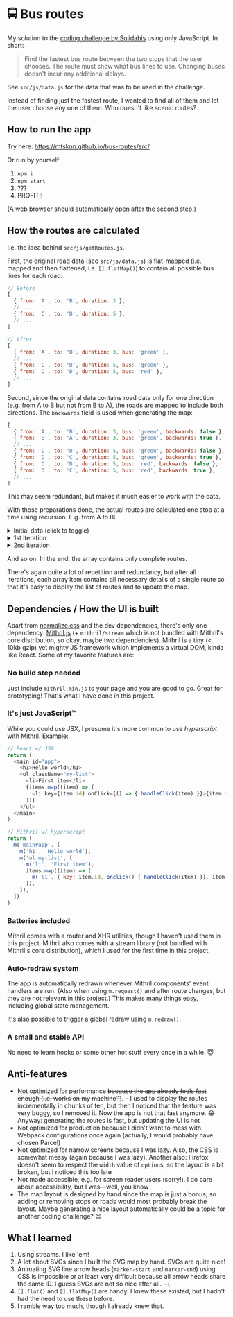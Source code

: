 # :oncoming_bus: Bus routes

My solution to the
[coding challenge by Solidabis](https://koodihaaste.solidabis.com/) using only
JavaScript. In short:

> Find the fastest bus route between the two stops that the user chooses. The
> route must show what bus lines to use. Changing buses doesn't incur any
> additional delays.

See `src/js/data.js` for the data that was to be used in the challenge.

Instead of finding just the fastest route, I wanted to find all of them and let
the user choose any one of them. Who doesn't like scenic routes?

## How to run the app

Try here: <https://mtsknn.github.io/bus-routes/src/>

Or run by yourself:

1. `npm i`
2. `npm start`
3. ???
4. PROFIT!!

(A web browser should automatically open after the second step.)

## How the routes are calculated

I.e. the idea behind `src/js/getRoutes.js`.

First, the original road data (see `src/js/data.js`) is flat-mapped (i.e. mapped
and then flattened, i.e. `[].flatMap()`) to contain all possible bus lines for
each road:

```js
// Before
[
  { from: 'A', to: 'B', duration: 3 },
  // ...
  { from: 'C', to: 'D', duration: 5 },
  // ...
]

// After
[
  { from: 'A', to: 'B', duration: 3, bus: 'green' },
  // ...
  { from: 'C', to: 'D', duration: 5, bus: 'green' },
  { from: 'C', to: 'D', duration: 5, bus: 'red' },
  // ...
]
```

Second, since the original data contains road data only for one direction (e.g.
from A to B but not from B to A), the roads are mapped to include both
directions. The `backwards` field is used when generating the map:

```js
[
  { from: 'A', to: 'B', duration: 3, bus: 'green', backwards: false },
  { from: 'B', to: 'A', duration: 3, bus: 'green', backwards: true },
  // ...
  { from: 'C', to: 'D', duration: 5, bus: 'green', backwards: false },
  { from: 'D', to: 'C', duration: 5, bus: 'green', backwards: true },
  { from: 'C', to: 'D', duration: 5, bus: 'red', backwards: false },
  { from: 'D', to: 'C', duration: 5, bus: 'red', backwards: true },
  // ...
]
```

This may seem redundant, but makes it much easier to work with the data.

With those preparations done, the actual routes are calculated one stop at a
time using recursion. E.g. from A to B:

<details>
  <summary>Initial data (click to toggle)</summary>

```js
{
  buses: [],
  busLines: 0,
  duration: 0,
  roads: [],
  stops: ['A'],
}
```

</details>

<details>
  <summary>1st iteration</summary>

```js
[
  {
    buses: ['green'],
    busLines: 1,
    duration: 3,
    roads: [
      { duration: 3, from: 'A', to: 'B', buses: 'green', backwards: false },
    ],
    stops: ['A', 'B'], // B is the destination → this route is complete
  },

  {
    buses: ['green'],
    busLines: 1,
    duration: 1,
    roads: [
      { duration: 1, from: 'A', to: 'D', buses: 'green', backwards: true },
    ],
    stops: ['A', 'D'],
  },

  {
    buses: ['green'],
    busLines: 1,
    duration: 1,
    roads: [
      { duration: 1, from: 'A', to: 'C', buses: 'green', backwards: false },
    ],
    stops: ['A', 'C'],
  },
]
```

</details>

<details>
  <summary>2nd iteration</summary>

```js
[
  {
    buses: ['green'],
    busLines: 1,
    duration: 3,
    roads: [
      { duration: 3, from: 'A', to: 'B', bus: 'green', backwards: false },
    ],
    stops: ['A', 'B'], // This route is (still) complete
  },

  {
    buses: ['green', 'green'],
    busLines: 1,
    duration: 3,
    roads: [
      { duration: 1, from: 'A', to: 'D', bus: 'green', backwards: true },
      { duration: 2, from: 'D', to: 'B', bus: 'green', backwards: true },
    ],
    stops: ['A', 'D', 'B'], // This route is complete
  },
  {
    buses: ['green', 'green'],
    busLines: 1,
    duration: 6,
    roads: [
      { duration: 1, from: 'A', to: 'D', bus: 'green', backwards: true },
      { duration: 5, from: 'D', to: 'C', bus: 'green', backwards: true },
    ],
    stops: ['A', 'D', 'C'],
  },
  {
    buses: ['green', 'red'],
    busLines: 2,
    duration: 6,
    roads: [
      { duration: 1, from: 'A', to: 'D', bus: 'green', backwards: true },
      { duration: 5, from: 'D', to: 'C', bus: 'red', backwards: true },
    ],
    stops: ['A', 'D', 'C'],
  },
  {
    buses: ['green', 'blue'],
    busLines: 2,
    duration: 4,
    roads: [
      { duration: 1, from: 'A', to: 'D', bus: 'green', backwards: true },
      { duration: 3, from: 'D', to: 'E', bus: 'blue', backwards: true },
    ],
    stops: ['A', 'D', 'E'],
  },
  {
    buses: ['green', 'green'],
    busLines: 1,
    duration: 4,
    roads: [
      { duration: 1, from: 'A', to: 'D', bus: 'green', backwards: true },
      { duration: 3, from: 'D', to: 'E', bus: 'green', backwards: true },
    ],
    stops: ['A', 'D', 'E'],
  },
  {
    buses: ['green', 'red'],
    busLines: 2,
    duration: 7,
    roads: [
      { duration: 1, from: 'A', to: 'D', bus: 'green', backwards: true },
      { duration: 6, from: 'D', to: 'R', bus: 'red', backwards: false },
    ],
    stops: ['A', 'D', 'R'],
  },

  // Similarly, routes starting with stops A and C (abbreviated for brevity)
  { stops: ['A', 'C', 'D'], buses: ['green', 'green'] },
  { stops: ['A', 'C', 'D'], buses: ['green', 'red'] },
  { stops: ['A', 'C', 'E'], buses: ['green', 'green'] },
]
```

</details>

And so on. In the end, the array contains only complete routes.

There's again quite a lot of repetition and redundancy, but after all
iterations, each array item contains all necessary details of a single route so
that it's easy to display the list of routes and to update the map.

## Dependencies / How the UI is built

Apart from [normalize.css](https://github.com/necolas/normalize.css) and the dev
dependencies, there's only one dependency: [Mithril.js](https://mithril.js.org/)
(+ `mithril/stream` which is not bundled with Mithril's core distribution, so
okay, maybe two dependencies). Mithril is a tiny (< 10kb gzip) yet mighty JS
framework which implements a virtual DOM, kinda like React. Some of my favorite
features are:

### No build step needed

Just include `mithril.min.js` to your page and you are good to go. Great for
prototyping! That's what I have done in this project.

### It's just JavaScript&trade;

While you could use JSX, I presume it's more common to use _hyperscript_ with
Mithril. Example:

```js
// React w/ JSX
return (
  <main id="app">
    <h1>Hello world</h1>
    <ul className="my-list">
      <li>First item</li>
      {items.map((item) => (
        <li key={item.id} onClick={() => { handleClick(item) }}>{item.text}</li>
      ))}
    </ul>
  </main>
)
```

```js
// Mithril w/ hyperscript
return (
  m('main#app', [
    m('h1', 'Hello world'),
    m('ul.my-list', [
      m('li', 'First item'),
      items.map((item) => (
        m('li', { key: item.id, onclick() { handleClick(item) }}, item.text)
      )),
    ]),
  ])
)
```

### Batteries included

Mithril comes with a router and XHR utilities, though I haven't used them in
this project. Mithril also comes with a stream library (not bundled with
Mithril's core distribution), which I used for the first time in this project.

### Auto-redraw system

The app is automatically redrawn whenever Mithril components' event handlers are
run. (Also when using `m.request()` and after route changes, but they are not
relevant in this project.) This makes many things easy, including global state
management.

It's also possible to trigger a global redraw using `m.redraw()`.

### A small and stable API

No need to learn hooks or some other hot stuff every once in a while. :innocent:

## Anti-features

- Not optimized for performance ~~because the app already feels fast enough
  (i.e. works on my machine&trade;)~~. &ndash; I used to display the routes
  incrementally in chunks of ten, but then I noticed that the feature was very
  buggy, so I removed it. Now the app is not that fast anymore. :joy: Anyway:
  generating the routes is fast, but updating the UI is not
- Not optimized for production because I didn't want to mess with Webpack
  configurations once again (actually, I would probably have chosen Parcel)
- Not optimized for narrow screens because I was lazy. Also, the CSS is somewhat
  messy (again because I was lazy). Another also: Firefox doesn't seem to
  respect the `width` value of `option`s, so the layout is a bit broken, but I
  noticed this too late
- Not made accessible, e.g. for screen reader users (sorry!). I do care about
  accessibility, but I was&mdash;well, you know
- The map layout is designed by hand since the map is just a bonus, so adding or
  removing stops or roads would most probably break the layout. Maybe generating
  a nice layout automatically could be a topic for another coding challenge?
  :wink:

## What I learned

1. Using streams. I like 'em!
2. A lot about SVGs since I built the SVG map by hand. SVGs are quite nice!
3. Animating SVG line arrow heads (`marker-start` and `marker-end`) using CSS is
   impossible or at least very difficult because all arrow heads share the same
   ID. I guess SVGs are not so nice after all. :-(
4. `[].flat()` and `[].flatMap()` are handy. I knew these existed, but I hadn't
   had the need to use these before.
5. I ramble way too much, though I already knew that.
